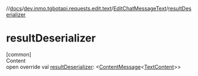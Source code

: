 //[docs](../../../index.md)/[dev.inmo.tgbotapi.requests.edit.text](../index.md)/[EditChatMessageText](index.md)/[resultDeserializer](result-deserializer.md)



# resultDeserializer  
[common]  
Content  
open override val [resultDeserializer](result-deserializer.md): <[ContentMessage](../../dev.inmo.tgbotapi.types.message.abstracts/-content-message/index.md)<[TextContent](../../dev.inmo.tgbotapi.types.message.content/-text-content/index.md)>>  



